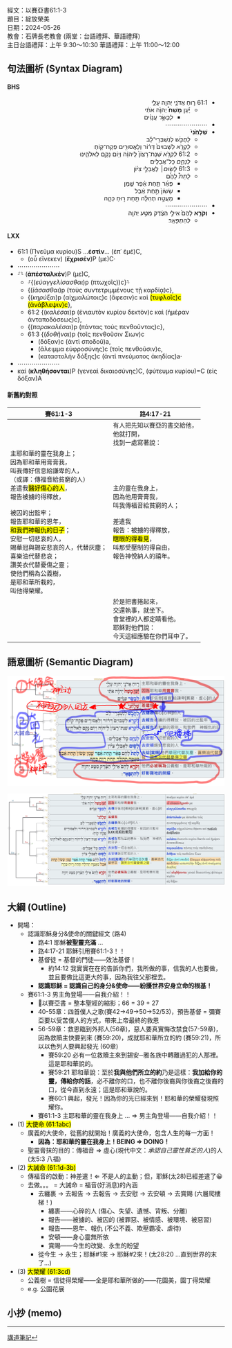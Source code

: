 
經文：以賽亞書61:1-3   
題目：綻放榮美   
日期：2024-05-26   
教會：石牌長老教會 (兩堂：台語禮拜、華語禮拜)  
主日台語禮拜：上午 9:30～10:30 華語禮拜：上午 11:00～12:00  


## 句法圖析 (Syntax Diagram)
#### BHS
<div dir="RTL">

- 61:1 ר֛וּחַ אֲדֹנָ֥י יְהוִ֖ה עָלָ֑י 
	- יַ֡עַן **מָשַׁח֩** יְהוָ֙ה אֹתִ֜י 
		- *לְבַשֵּׂ֣ר* עֲנָוִ֗ים 
- ⋯⋯⋯⋯⋯⋯⋯
- **שְׁלָחַ֙נִי֙** 
	- *לַחֲבֹ֣שׁ* לְנִשְׁבְּרֵי־לֵ֔ב 
	- *לִקְרֹ֤א* לִשְׁבוּיִם֙ דְּר֔וֹר וְלַאֲסוּרִ֖ים פְּקַח־קֽוֹחַ׃ 
	- 61:2 *לִקְרֹ֤א* שְׁנַת־רָצוֹן֙ לַֽיהוָ֔ה וְי֥וֹם נָקָ֖ם לֵאלֹהֵ֑ינוּ 
	- *לְנַחֵ֖ם* כָּל־אֲבֵלִֽים׃
	- 61:3 *לָשׂ֣וּם*׀ לַאֲבֵלֵ֣י צִיּ֗וֹן 
	- *לָתֵת֩* לָהֶ֙ם 
		- פְּאֵ֜ר תַּ֣חַת אֵ֗פֶר שֶׁ֤מֶן 
		- שָׂשׂוֹן֙ תַּ֣חַת אֵ֔בֶל 
		- מַעֲטֵ֣ה תְהִלָּ֔ה תַּ֖חַת ר֣וּחַ כֵּהָ֑ה 
- ⋯⋯⋯⋯⋯⋯⋯
- **וְקֹרָ֤א** לָהֶם֙ אֵילֵ֣י הַצֶּ֔דֶק מַטַּ֥ע יְהוָ֖ה 
	- *לְהִתְפָּאֵֽר*׃
</div>

#### LXX
- 61:1 (Πνεῦμα κυρίου)S ...<strong>ἐστὶν</strong>... (ἐπ᾽ ἐμέ)C, 
	- (οὗ εἵνεκεν) (**ἔχρισέν**)P (με)C·
- ⋯⋯⋯⋯⋯⋯⋯
- ⸉⸊ (**ἀπέσταλκέν**)P (με)C, 
	- ⸉{(*εὐαγγελίσασθαι*)p (πτωχοῖς))c}⸊
	- {(*ἰάσασθαι*)p (τοὺς συντετριμμένους τῇ καρδίᾳ)c}, 
	- {(*κηρύξαι*)p (αἰχμαλώτοις)c (ἄφεσιν)c καὶ <mark>(τυφλοῖς)c (ἀνάβλεψιν)c</mark>},
	- 61:2 {(*καλέσαι*)p (ἐνιαυτὸν κυρίου δεκτὸν)c καὶ (ἡμέραν ἀνταποδόσεως)c}, 
	- {(*παρακαλέσαι*)p (πάντας τοὺς πενθοῦντας)c},
	- 61:3 {(*δοθῆναι*)p (τοῖς πενθοῦσιν Σιων)c 
		- (δόξαν)c (ἀντὶ σποδοῦ)a, 
		- (ἄλειμμα εὐφροσύνης)c (τοῖς πενθοῦσιν)c,
		- (καταστολὴν δόξης)c (ἀντὶ πνεύματος ἀκηδίας)a·
- ⋯⋯⋯⋯⋯⋯⋯
- καὶ (**κληθήσονται**)P (γενεαὶ δικαιοσύνης)C, (φύτευμα κυρίου)=C (εἰς δόξαν)A

#### 新舊約對照

|賽61:1-3|路4:17-21|
|---|---|
||有人把先知以賽亞的書交給他，<br>他就打開，<br>找到一處寫著說：|
|主耶和華的靈在我身上；<br>因為耶和華用膏膏我，<br>叫我傳好信息給謙卑的人，<br>（或譯：傳福音給貧窮的人）<br>差遣我<mark>醫好傷心的人</mark>，<br>報告被擄的得釋放，<br><br>被囚的出監牢；<br>報告耶和華的恩年，<br><mark>和我們神報仇的日子</mark>；<br>安慰一切悲哀的人，<br>賜華冠與錫安悲哀的人，代替灰塵；<br>喜樂油代替悲哀；<br>讚美衣代替憂傷之靈；<br>使他們稱為公義樹，<br>是耶和華所栽的，<br>叫他得榮耀。|主的靈在我身上，<br>因為他用膏膏我，<br>叫我傳福音給貧窮的人；<br><br>差遣我<br>報告：被擄的得釋放，<br><mark>瞎眼的得看見</mark>，<br>叫那受壓制的得自由，<br>報告神悅納人的禧年。
||於是把書捲起來，<br>交還執事，就坐下。<br>會堂裡的人都定睛看他。<br>耶穌對他們說：<br>今天這經應驗在你們耳中了。|

## 語意圖析 (Semantic Diagram)
![images/Pasted image 20240524150538.png](images/Pasted%20image%2020240524150538.png)

![images/Pasted image 20240525053631.png](images/Pasted%20image%2020240525053631.png)
## 大綱 (Outline)

- 開場：
	- 認識耶穌身分&使命的關鍵經文 (路4)
		- 路4:1 耶穌**被聖靈充滿** ...
		- 路4:17-21 耶穌引用賽61:1-3！！
		- 基督徒 = 基督的門徒——效法基督！
			- 約14:12 我實實在在的告訴你們，我所做的事，信我的人也要做，並且要做比這更大的事，因為我往父那裡去。 
		- **認識耶穌 = 認識自己的身分&使命——紛擾世界安身立命的根基！**
	- 賽61:1-3 男主角登場——自我介紹！！
		- 以賽亞書 = 整本聖經的縮影；66 = 39 + 27
		- 40-55章：四首僕人之歌(賽42→49→50→52/53)，預告基督 = 彌賽亞要以受苦僕人的方式，帶來上帝最終的救恩
		- 56-59章：救恩臨到外邦人(56章)，惡人要真實悔改禁食(57-59章)，因為救贖主快要到來 (賽59:20)，成就耶和華所立的約 (賽59:21)，所以以色列人要興起發光 (60章)
			- 賽59:20 必有一位救贖主來到錫安─雅各族中轉離過犯的人那裡。這是耶和華說的。 
			- 賽59:21 耶和華說：至於**我與他們所立的約**乃是這樣：**我加給你的靈，傳給你的話**，必不離你的口，也不離你後裔與你後裔之後裔的口，從今直到永遠；這是耶和華說的。 
			- 賽60:1 興起，發光！因為你的光已經來到！耶和華的榮耀發現照耀你。 
		- 賽61:1-3 主耶和華的靈在我身上 ... ⇒ 男主角登場——自我介紹！！
- (1) <mark>大使命 (61:1abc)</mark>
	- 廣義的大使命，從舊約就開始！廣義的大使命，包含人生的每一方面！
		- **因為：耶和華的靈在我身上！BEING ⇒ DOING！**
	- 聖靈膏抹的目的：傳福音 ⇒ 虛心(現代中文：*承認自己靈性貧乏的人*)的人 (太5:3 八福)
- (2) <mark>大誡命 (61:1d-3b)</mark>
	- 傳福音的啟動：神差遣！⇐ 不是人的主動；但，耶穌(太28)已經差遣了😀
	- 去做。。。 = 大誡命 = 福音(好消息)的內涵
		- 去纏裹 → 去報告 → 去報告 → 去安慰 → 去安頓 → 去賞賜 (六層爬樓梯！)
			- 纏裹——心碎的人 (傷心、失望、遺憾、背叛、分離)
			- 報告——被擄的、被囚的 (被罪惡、被情感、被環境、被惡習)
			- 報告——恩年、報仇 (不公不義、欺壓霸凌、虐待)
			- 安頓——身心靈無所依
			- 賞賜——今生的改變、永生的盼望
		- 從今生 → 永生；耶穌#1來 → 耶穌#2來！(太28:20 ...直到世界的末了...)
- (3) <mark>大榮耀 (61:3cd)</mark>
	- 公義樹 = 信徒得榮耀——全是耶和華所做的——花園美，園丁得榮耀
	- e.g. 公園花展

## 小抄 (memo)



---


[講道筆記↵](README.md)

